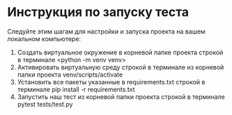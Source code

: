 # Инструкция по запуску теста
Следуйте этим шагам для настройки и запуска проекта на вашем локальном компьютере:
1. Создать виртуальное окружение в корневой папке проекта строкой в терминале
<python -m venv venv>
3. Активировать виртуальную среду строкой в терминале из корневой папки проекта
   venv/scripts/activate
4. Установить все пакеты указанные в requirements.txt строкой в терминале
   pip install -r requirements.txt
5. Запустить наш тест из корневой папки проекта строкой в терминале
   pytest tests/test.py
